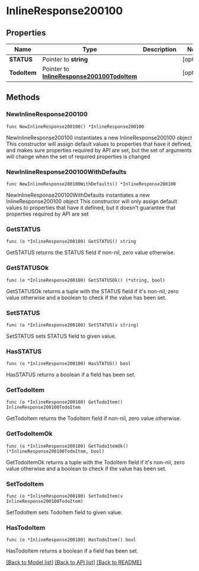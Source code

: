 # InlineResponse200100

## Properties

Name | Type | Description | Notes
------------ | ------------- | ------------- | -------------
**STATUS** | Pointer to **string** |  | [optional] 
**TodoItem** | Pointer to [**InlineResponse200100TodoItem**](inline_response_200_100_todo_item.md) |  | [optional] 

## Methods

### NewInlineResponse200100

`func NewInlineResponse200100() *InlineResponse200100`

NewInlineResponse200100 instantiates a new InlineResponse200100 object
This constructor will assign default values to properties that have it defined,
and makes sure properties required by API are set, but the set of arguments
will change when the set of required properties is changed

### NewInlineResponse200100WithDefaults

`func NewInlineResponse200100WithDefaults() *InlineResponse200100`

NewInlineResponse200100WithDefaults instantiates a new InlineResponse200100 object
This constructor will only assign default values to properties that have it defined,
but it doesn't guarantee that properties required by API are set

### GetSTATUS

`func (o *InlineResponse200100) GetSTATUS() string`

GetSTATUS returns the STATUS field if non-nil, zero value otherwise.

### GetSTATUSOk

`func (o *InlineResponse200100) GetSTATUSOk() (*string, bool)`

GetSTATUSOk returns a tuple with the STATUS field if it's non-nil, zero value otherwise
and a boolean to check if the value has been set.

### SetSTATUS

`func (o *InlineResponse200100) SetSTATUS(v string)`

SetSTATUS sets STATUS field to given value.

### HasSTATUS

`func (o *InlineResponse200100) HasSTATUS() bool`

HasSTATUS returns a boolean if a field has been set.

### GetTodoItem

`func (o *InlineResponse200100) GetTodoItem() InlineResponse200100TodoItem`

GetTodoItem returns the TodoItem field if non-nil, zero value otherwise.

### GetTodoItemOk

`func (o *InlineResponse200100) GetTodoItemOk() (*InlineResponse200100TodoItem, bool)`

GetTodoItemOk returns a tuple with the TodoItem field if it's non-nil, zero value otherwise
and a boolean to check if the value has been set.

### SetTodoItem

`func (o *InlineResponse200100) SetTodoItem(v InlineResponse200100TodoItem)`

SetTodoItem sets TodoItem field to given value.

### HasTodoItem

`func (o *InlineResponse200100) HasTodoItem() bool`

HasTodoItem returns a boolean if a field has been set.


[[Back to Model list]](../README.md#documentation-for-models) [[Back to API list]](../README.md#documentation-for-api-endpoints) [[Back to README]](../README.md)


